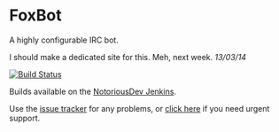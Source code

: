 FoxBot
======

A highly configurable IRC bot.

I should make a dedicated site for this. Meh, next week. *13/03/14*

[![Build Status](http://ci.notoriousdev.com/buildStatus/icon?job=FoxBot)](http://ci.notoriousdev.com/job/FoxBot/)

Builds available on the [NotoriousDev Jenkins](http://ci.notoriousdev.com/job/FoxBot/).

Use the [issue tracker](https://github.com/FoxDev/FoxBot/issues/new) for any problems, or [click here](http://webchat.seion.us/?channels=foxbot) if you need urgent support.